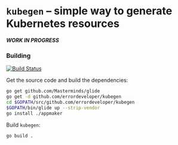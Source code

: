 # `kubegen` – simple way to generate Kubernetes resources

***WORK IN PROGRESS***

<!--

There is no clear answer to re-usability and de-duplication for Kubernetes resource definitions.

The aim of `kubegen` is to offer the community with a few different options, and we will decide later
which one is level of abstraction is best, or if there is a need for abstractions at different levels.

## Service/Deployment pair based on container image

```
kg component-from-image

## CLI Usage

You can generate a simple app with just one flag, the image name:
```
kubegen single --image "errordeveloper/foo:latest"
```

This will geneate app named `foo`, but if you'd like to call it something else,
you can pass `--name` flag.

By default, a `Deployment`/`Service` pair is generated with a number of known-best-practice
options included for you, e.g. liveness and readiness probes as well as Prometheus annotations.
You can change this behaviour by using high-lvel `--flavor` flag or one of more specific flags
described below.

-->

### Building

[![Build Status](https://travis-ci.org/errordeveloper/kubegen.svg?branch=master)](https://travis-ci.org/errordeveloper/kubegen)

Get the source code and build the dependencies:

```bash
go get github.com/Masterminds/glide
go get -d github.com/errordeveloper/kubegen
cd $GOPATH/src/github.com/errordeveloper/kubegen
$GOPATH/bin/glide up --strip-vendor
go install ./appmaker
```

Build `kubegen`:
```bash
go build .
```
